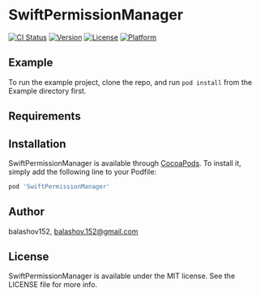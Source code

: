 # SwiftPermissionManager

[![CI Status](https://img.shields.io/travis/balashov152/SwiftPermissionManager.svg?style=flat)](https://travis-ci.org/balashov152/SwiftPermissionManager)
[![Version](https://img.shields.io/cocoapods/v/SwiftPermissionManager.svg?style=flat)](https://cocoapods.org/pods/SwiftPermissionManager)
[![License](https://img.shields.io/cocoapods/l/SwiftPermissionManager.svg?style=flat)](https://cocoapods.org/pods/SwiftPermissionManager)
[![Platform](https://img.shields.io/cocoapods/p/SwiftPermissionManager.svg?style=flat)](https://cocoapods.org/pods/SwiftPermissionManager)

## Example

To run the example project, clone the repo, and run `pod install` from the Example directory first.

## Requirements

## Installation

SwiftPermissionManager is available through [CocoaPods](https://cocoapods.org). To install
it, simply add the following line to your Podfile:

```ruby
pod 'SwiftPermissionManager'
```

## Author

balashov152, balashov.152@gmail.com

## License

SwiftPermissionManager is available under the MIT license. See the LICENSE file for more info.
